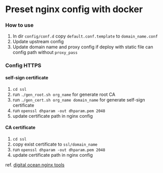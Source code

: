 # Preset nginx config with docker

### How to use
1. In dir `config/conf.d` copy `default.conf.template`  to `domain_name.conf`
2. Update upstream config
3. Update domain name and proxy config if deploy with static file can config path without `proxy_pass`

### Config HTTPS
#### self-sign certificate
1. `cd ssl`
2. run `./gen_root.sh org_name` for generate root CA
3. run `./gen_cert.sh org_name domain_name` for generate self-sign certificate
4. run `openssl dhparam -out dhparam.pem 2048`
5. update certificate path in nginx config 

#### CA certificate
1. `cd ssl`
2. copy exist certificate to `ssl/domain_name`
3. run `openssl dhparam -out dhparam.pem 2048`
4. update certificate path in nginx config 



ref. [digital ocean nginx tools]([https://](https://www.digitalocean.com/community/tools/nginx))